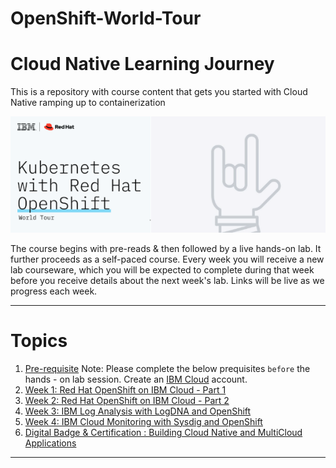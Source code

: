 # OpenShift-World-Tour

# Cloud Native Learning Journey
This is a repository with course content that gets you started with Cloud Native ramping up to containerization

![logo](https://github.com/IBM-Developer-Advocacy-India/ibm-openshift-labs/blob/main/img/bsok-1.png)

The course begins with pre-reads & then followed by a live hands-on lab. It further proceeds as a self-paced course. Every week you will receive a new lab courseware, which you will be expected to complete during that week before you receive details about the next week's lab. Links will be live as we progress each week.

---

# Topics

1. [Pre-requisite](https://github.com/IBMDevConnect/OpenShift-World-Tour/#1-pre-requisite)
Note: Please complete the below prequisites `before` the hands - on lab session.
Create an [IBM Cloud](https://ibm.biz/BdfaqQ) account.
2. [Week 1: Red Hat OpenShift on IBM Cloud - Part 1](https://github.com/IBMDevConnect/OpenShift-World-Tour/tree/main/openshift-labs/Red%20Hat%20OpenShift%20on%20IBM%20Cloud%20-%20Part%201)
3. [Week 2: Red Hat OpenShift on IBM Cloud - Part 2](https://github.com/IBMDevConnect/OpenShift-World-Tour#week-2---red-hat-openshift-on-ibm-cloud---part-2)
4. [Week 3: IBM Log Analysis with LogDNA and OpenShift](https://github.com/IBMDevConnect/OpenShift-World-Tour#week-3---ibm-log-analysis-with-logdna-and-openshift)
5. [Week 4: IBM Cloud Monitoring with Sysdig and OpenShift](https://github.com/IBMDevConnect/OpenShift-World-Tour#week-4---ibm-cloud-monitoring-with-sysdig-and-openshift)
6. [Digital Badge & Certification : Building Cloud Native and MultiCloud Applications](https://cognitiveclass.ai/courses/building_cloud_native_and_multicloud_applications)

---

